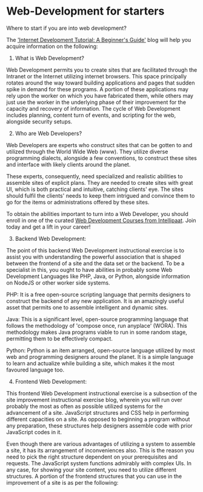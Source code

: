 # Web-Development for starters

Where to start if you are into web development?

The <a href="https://intellipaat.com/blog/web-development-tutorial/">'Internet Development Tutorial: A Beginner's Guide'</a> blog will help you acquire information on the following: 


1) What is Web Development? 

Web Development permits you to create sites that are facilitated through the Intranet or the Internet utilizing internet browsers. This space principally rotates around the way toward building applications and pages that sudden spike in demand for these programs. A portion of these applications may rely upon the worker on which you have fabricated them, while others may just use the worker in the underlying phase of their improvement for the capacity and recovery of information. The cycle of Web Development includes planning, content turn of events, and scripting for the web, alongside security setups. 


2) Who are Web Developers? 

Web Developers are experts who construct sites that can be gotten to and utilized through the World Wide Web (www). They utilize diverse programming dialects, alongside a few conventions, to construct these sites and interface with likely clients around the planet. 

These experts, consequently, need specialized and realistic abilities to assemble sites of explicit plans. They are needed to create sites with great UI, which is both practical and intuitive, catching clients' eye. The sites should fulfil the clients' needs to keep them intrigued and convince them to go for the items or administrations offered by these sites. 

To obtain the abilities important to turn into a Web Developer, you should enroll in one of the curated <a href="https://intellipaat.com/course-cat/website-development-courses/">Web Development Courses from Intellipaat</a>. Join today and get a lift in your career! 


3) Backend Web Development:

The point of this backend Web Development instructional exercise is to assist you with understanding the powerful association that is shaped between the frontend of a site and the data set or the backend. To be a specialist in this, you ought to have abilities in probably some Web Development Languages like PHP, Java, or Python, alongside information on NodeJS or other worker side systems. 

PHP: It is a free open-source scripting language that permits designers to construct the backend of any new application. It is an amazingly useful asset that permits one to assemble intelligent and dynamic sites. 

Java: This is a significant level, open-source programming language that follows the methodology of 'compose once, run anyplace' (WORA). This methodology makes Java programs viable to run in some random stage, permitting them to be effectively compact. 

Python: Python is an item arranged, open-source language utilized by most web and programming designers around the planet. It is a simple language to learn and actualize while building a site, which makes it the most favoured language too. 


4) Frontend Web Development:

This frontend Web Development instructional exercise is a subsection of the site improvement instructional exercise blog, wherein you will run over probably the most as often as possible utilized systems for the advancement of a site. JavaScript structures and CSS help in performing different capacities on a site. As opposed to beginning a program without any preparation, these structures help designers assemble code with prior JavaScript codes in it. 

Even though there are various advantages of utilizing a system to assemble a site, it has its arrangement of inconveniences also. This is the reason you need to pick the right structure dependent on your prerequisites and requests. The JavaScript system functions admirably with complex UIs. In any case, for showing your site content, you need to utilize different structures. A portion of the frontend structures that you can use in the improvement of a site is as per the following:
